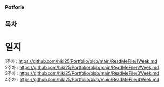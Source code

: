 ### Potforio

## 목차
 # 일지 
1주차 : https://github.com/hiki25/Portfolio/blob/main/ReadMeFile/1Week.md  
2주차 : https://github.com/hiki25/Portfolio/blob/main/ReadMeFile/2Week.md  
3주차 : https://github.com/hiki25/Portfolio/blob/main/ReadMeFile/3Week.md   
4주차 : https://github.com/hiki25/Portfolio/blob/main/ReadMeFile/4Week.md
